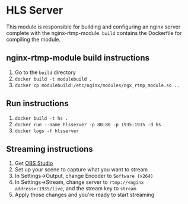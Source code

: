 # HLS Server

This module is responsible for building and configuring an nginx server complete with the nginx-rtmp-module. `build` contains the Dockerfile for compiling the module.

## nginx-rtmp-module build instructions

1. Go to the `build` directory
1. `docker build -t modulebuild .`
1. `docker cp modulebuild:/etc/nginx/modules/ngx_rtmp_module.so ..`

## Run instructions

1. `docker build -t hs .`
1. `docker run --name hlsserver -p 80:80 -p 1935:1935 -d hs`
1. `docker logs -f hlsserver`

## Streaming instructions

1. Get [OBS Studio](https://obsproject.com/)
1. Set up your scene to capture what you want to stream
1. In Settings->Output, change Encoder to `Software (x264)`
1. In Settings->Stream, change server to `rtmp://<nginx address>:1935/live`, and the stream key to `stream`
1. Apply those changes and you're ready to start streaming
